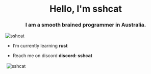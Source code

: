 <h1 align="center">Hello, I'm sshcat</h1>
<h3 align="center">I am a smooth brained programmer in Australia.</h3>

<p align="left"> <img src="https://komarev.com/ghpvc/?username=sshcat&label=Profile%20views&color=0e75b6&style=flat" alt="sshcat" /> </p>

-  I’m currently learning **rust**

-  Reach me on discord **discord: sshcat**

<p align="left">
</p>
<p>&nbsp;<img align="center" src="https://github-readme-stats.vercel.app/api?username=sshcat&show_icons=true&locale=en" alt="sshcat" /></p>
